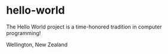 # hello-world
The Hello World project is a time-honored tradition in computer programming!

Wellington, New Zealand
